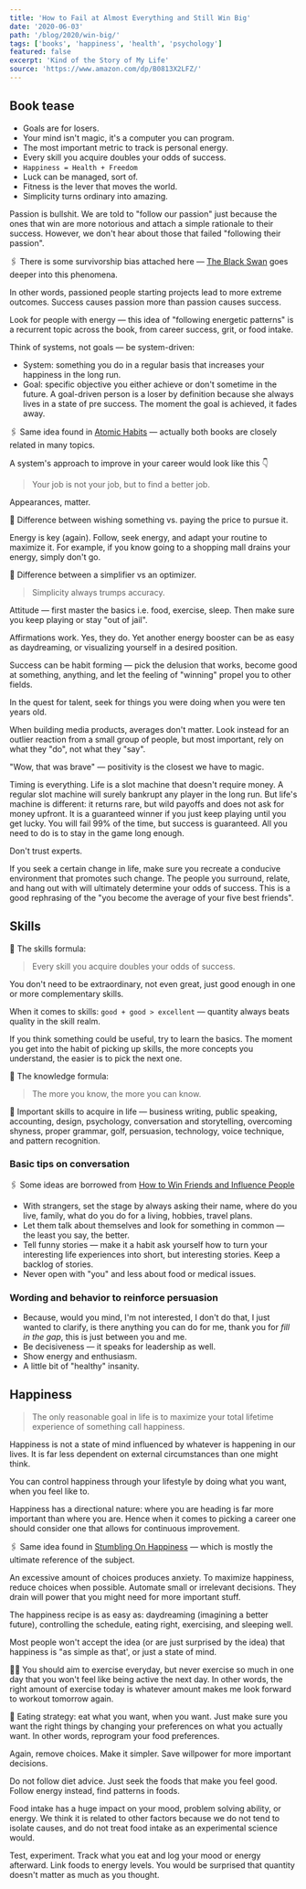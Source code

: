 ```yaml
---
title: 'How to Fail at Almost Everything and Still Win Big'
date: '2020-06-03'
path: '/blog/2020/win-big/'
tags: ['books', 'happiness', 'health', 'psychology']
featured: false
excerpt: 'Kind of the Story of My Life'
source: 'https://www.amazon.com/dp/B0813X2LFZ/'
---
```


## Book tease

- Goals are for losers.
- Your mind isn't magic, it's a computer you can program.
- The most important metric to track is personal energy.
- Every skill you acquire doubles your odds of success.
- `Happiness = Health + Freedom`
- Luck can be managed, sort of.
- Fitness is the lever that moves the world.
- Simplicity turns ordinary into amazing.

Passion is bullshit. We are told to "follow our passion" just because the ones that win are more notorious and attach a simple rationale to their success. However, we don't hear about those that failed "following their passion".

🖇️ There is some survivorship bias attached here — [The Black Swan](/blog/2020/the-black-swan) goes deeper into this phenomena.

In other words, passioned people starting projects lead to more extreme outcomes. Success causes passion more than passion causes success.

Look for people with energy — this idea of "following energetic patterns" is a recurrent topic across the book, from career success, grit, or food intake.

Think of systems, not goals — be system-driven:

- System: something you do in a regular basis that increases your happiness in the long run.
- Goal: specific objective you either achieve or don't sometime in the future. A goal-driven person is a loser by definition because she always lives in a state of pre success. The moment the goal is achieved, it fades away.

🖇️ Same idea found in [Atomic Habits](/blog/2019/atomic-habits) — actually both books are closely related in many topics.

A system's approach to improve in your career would look like this 👇

> Your job is not your job, but to find a better job.

Appearances, matter.

🔖 Difference between wishing something vs. paying the price to pursue it.

Energy is key (again). Follow, seek energy, and adapt your routine to maximize it. For example, if you know going to a shopping mall drains your energy, simply don't go.

🔖 Difference between a simplifier vs an optimizer.

> Simplicity always trumps accuracy.

Attitude — first master the basics i.e. food, exercise, sleep. Then make sure you keep playing or stay "out of jail".

Affirmations work. Yes, they do. Yet another energy booster can be as easy as daydreaming, or visualizing yourself in a desired position.

Success can be habit forming — pick the delusion that works, become good at something, anything, and let the feeling of "winning" propel you to other fields.

In the quest for talent, seek for things you were doing when you were ten years old.

When building media products, averages don't matter. Look instead for an outlier reaction from a small group of people, but most important, rely on what they "do", not what they "say".

"Wow, that was brave" — positivity is the closest we have to magic.

Timing is everything. Life is a slot machine that doesn't require money. A regular slot machine will surely bankrupt any player in the long run. But life's machine is different: it returns rare, but wild payoffs and does not ask for money upfront. It is a guaranteed winner if you just keep playing until you get lucky. You will fail 99% of the time, but success is guaranteed. All you need to do is to stay in the game long enough.

Don't trust experts.

If you seek a certain change in life, make sure you recreate a conducive environment that promotes such change. The people you surround, relate, and hang out with will ultimately determine your odds of success. This is a good rephrasing of the "you become the average of your five best friends".

## Skills

📍 The skills formula:

> Every skill you acquire doubles your odds of success.

You don't need to be extraordinary, not even great, just good enough in one or more complementary skills.

When it comes to skills: `good + good > excellent` — quantity always beats quality in the skill realm.

If you think something could be useful, try to learn the basics. The moment you get into the habit of picking up skills, the more concepts you understand, the easier is to pick the next one.

📍 The knowledge formula:

> The more you know, the more you can know.

🔖 Important skills to acquire in life — business writing, public speaking, accounting, design, psychology, conversation and storytelling, overcoming shyness, proper grammar, golf, persuasion, technology, voice technique, and pattern recognition.

### Basic tips on conversation

🖇️ Some ideas are borrowed from [How to Win Friends and Influence People](/blog/2019/how-to-win-friends-and-influence-people)

- With strangers, set the stage by always asking their name, where do you live, family, what do you do for a living, hobbies, travel plans.
- Let them talk about themselves and look for something in common — the least you say, the better.
- Tell funny stories — make it a habit ask yourself how to turn your interesting life experiences into short, but interesting stories. Keep a backlog of stories.
- Never open with "you" and less about food or medical issues.

### Wording and behavior to reinforce persuasion

- Because, would you mind, I'm not interested, I don't do that, I just wanted to clarify, is there anything you can do for me, thank you for _fill in the gap_, this is just between you and me.
- Be decisiveness — it speaks for leadership as well.
- Show energy and enthusiasm.
- A little bit of "healthy" insanity.

## Happiness

> The only reasonable goal in life is to maximize your total lifetime experience of something call happiness.

Happiness is not a state of mind influenced by whatever is happening in our lives. It is far less dependent on external circumstances than one might think.

You can control happiness through your lifestyle by doing what you want, when you feel like to.

Happiness has a directional nature: where you are heading is far more important than where you are. Hence when it comes to picking a career one should consider one that allows for continuous improvement.

🖇️ Same idea found in [Stumbling On Happiness](/blog/2019/stumbling-on-happiness) — which is mostly the ultimate reference of the subject.

An excessive amount of choices produces anxiety. To maximize happiness, reduce choices when possible. Automate small or irrelevant decisions. They drain will power that you might need for more important stuff.

The happiness recipe is as easy as: daydreaming (imagining a better future), controlling the schedule, eating right, exercising, and sleeping well.

Most people won't accept the idea (or are just surprised by the idea) that happiness is "as simple as that', or just a state of mind.

🏃‍♂️ You should aim to exercise everyday, but never exercise so much in one day that you won't feel like being active the next day. In other words, the right amount of exercise today is whatever amount makes me look forward to workout tomorrow again.

🍔 Eating strategy: eat what you want, when you want. Just make sure you want the right things by changing your preferences on what you actually want. In other words, reprogram your food preferences.

Again, remove choices. Make it simpler. Save willpower for more important decisions.

Do not follow diet advice. Just seek the foods that make you feel good. Follow energy instead, find patterns in foods.

Food intake has a huge impact on your mood, problem solving ability, or energy. We think it is related to other factors because we do not tend to isolate causes, and do not treat food intake as an experimental science would.

Test, experiment. Track what you eat and log your mood or energy afterward. Link foods to energy levels. You would be surprised that quantity doesn't matter as much as you thought.

